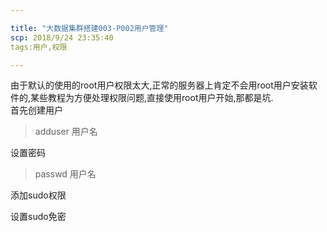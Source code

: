 ```yaml
---

title: "大数据集群搭建003-P002用户管理"
scp: 2018/9/24 23:35:40
tags:用户,权限

---
```


由于默认的使用的root用户权限太大,正常的服务器上肯定不会用root用户安装软件的,某些教程为方便处理权限问题,直接使用root用户开始,那都是坑.  
首先创建用户  
>adduser 用户名  

设置密码  
>passwd 用户名  


添加sudo权限  

设置sudo免密  

